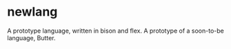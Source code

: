 # newlang
A prototype language, written in bison and flex. A prototype of a soon-to-be language, Butter.
